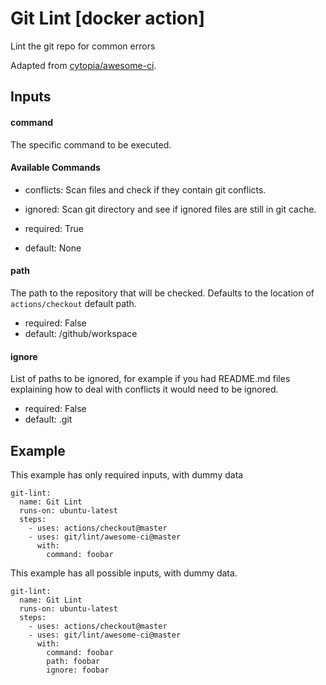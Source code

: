 # Git Lint [docker action]

Lint the git repo for common errors

Adapted from [cytopia/awesome-ci](https://github.com/cytopia/awesome-ci).


## Inputs

#### command

The specific command to be executed.

#### Available Commands
- conflicts: Scan files and check if they contain git conflicts.
- ignored: Scan git directory and see if ignored files are still in git cache.


- required: True
- default: None

#### path

The path to the repository that will be checked. Defaults to the location of `actions/checkout` default path.


- required: False
- default: /github/workspace

#### ignore

List of paths to be ignored, for example if you had README.md files explaining how to deal with conflicts it would need to be ignored.


- required: False
- default: .git



## Example

This example has only required inputs, with dummy data

    git-lint:
      name: Git Lint
      runs-on: ubuntu-latest
      steps:
        - uses: actions/checkout@master
        - uses: git/lint/awesome-ci@master
          with:
            command: foobar



This example has all possible inputs, with dummy data.

    git-lint:
      name: Git Lint
      runs-on: ubuntu-latest
      steps:
        - uses: actions/checkout@master
        - uses: git/lint/awesome-ci@master
          with:
            command: foobar
            path: foobar
            ignore: foobar
